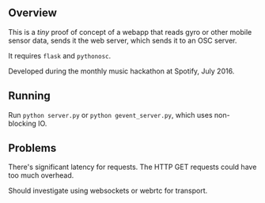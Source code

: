 ## Overview

This is a _tiny_ proof of concept of a webapp that reads gyro or other mobile sensor data, sends it the web server, which sends it to an OSC server.

It requires `flask` and `pythonosc`.

Developed during the monthly music hackathon at Spotify, July 2016.


## Running

Run `python server.py` or `python gevent_server.py`, which uses non-blocking IO.


## Problems

There's significant latency for requests. The HTTP GET requests could have too much overhead.

Should investigate using websockets or webrtc for transport.
